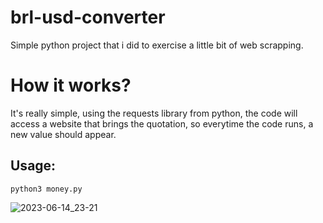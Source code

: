 # brl-usd-converter
Simple python project that i did to exercise a little bit of web scrapping.

# How it works?

It's really simple, using the requests library from python, the code will access a website that brings the quotation, so everytime the code runs, a new value should appear.

## Usage:
`python3 money.py`

![2023-06-14_23-21](https://github.com/giuskywalker/brl-usd-converter/assets/83036320/5c65b6af-d763-482d-80d2-65566d241eee)
